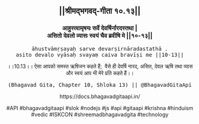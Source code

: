 <center><h2>||श्रीमद्‍भगवद्‍-गीता १०.१३||</h2>
<h3>आहुस्त्वामृषयः सर्वे देवर्षिर्नारदस्तथा |<br/>असितो देवलो व्यासः स्वयं चैव ब्रवीषि मे ||१०-१३||</h3>
<pre>āhustvāmṛṣayaḥ sarve devarṣirnāradastathā .<br/>asito devalo vyāsaḥ svayaṃ caiva bravīṣi me ||10-13||</pre>
<p>।।10.13।। ऐसा आपको समस्त ऋषिजन कहते हैं;  वैसे ही देवर्षि नारद, असित, देवल ऋषि तथा व्यास और स्वयं आप भी मेरे प्रति कहते हैं।।</p>
<pre>(Bhagavad Gita, Chapter 10, Shloka 13) || @BhagavadGitaApi</pre><p>https://docs.bhagavadgitaapi.in/</p><p>#API #bhagavadgitaapi #slok #nodejs #js #api #gitaapi #krishna #hinduism #vedic #ISKCON #shreemadbhagavadgita #technology</p></center>